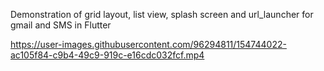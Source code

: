 Demonstration of grid layout, list view, splash screen and url_launcher for gmail and SMS in Flutter

https://user-images.githubusercontent.com/96294811/154744022-ac105f84-c9b4-49c9-919c-e16cdc032fcf.mp4
